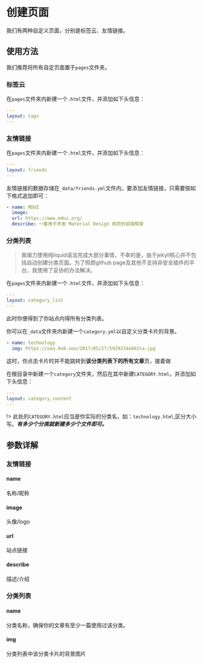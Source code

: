 # 创建页面

我们有两种自定义页面，分别是标签云、友情链接。

## 使用方法

我们推荐将所有自定页面置于`pages`文件夹。

### 标签云

在`pages`文件夹内新建一个`.html`文件，并添加如下头信息：

```yaml
---
layout: tags
---
```

### 友情链接

在`pages`文件夹内新建一个`.html`文件，并添加如下头信息：

```yaml
---
layout: friends
---
```

友情链接的数据存储在`_data/friends.yml`文件内，要添加友情链接，只需要按如下格式追加即可：

```yaml
- name: MDUI
  image: 
  url: https://www.mdui.org/
  describe: 一套用于开发 Material Design 网页的前端框架
```

### 分类列表

> 我竭力使用纯liquid语法完成大部分事情，不幸的是，由于jekyll核心并不包括自动创建分类页面。为了照顾github page及其他不支持非安全插件的平台，我使用了妥协的办法解决。

在`pages`文件夹内新建一个`.html`文件，并添加如下头信息：

```yaml
---
layout: category_list
---
```

此时你便得到了你站点内得所有分类列表。

你可以在`_data`文件夹内新建一个`category.yml`以自定义分类卡片的背景。

```yaml
- name: technology
  img: https://ooo.0o0.ooo/2017/05/27/5929234e802ca.jpg
```

这时，你点击卡片时并不能跳转到**该分类列表下的所有文章**页，接着做

在根目录中新建一个`category`文件夹，然后在其中新建`CATEGORY.html`，并添加如下头信息：

```yaml
---
layout: category_content
---
```

!> 此处的`CATEGORY.html`应当是你实际的分类名，如：`technology.html`,区分大小写。***有多少个分类就新建多少个文件即可。***



## 参数详解

### 友情链接

#### name

名称/昵称

#### image

头像/logo

#### url

站点链接

#### describe

描述/介绍

### 分类列表

#### name

分类名称，确保你的文章有至少一篇使用过该分类。

#### img

分类列表中该分类卡片的背景图片

